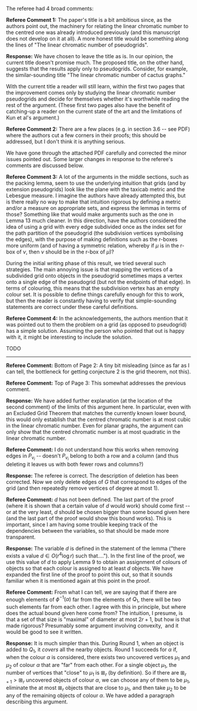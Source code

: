 The referee had 4 broad comments:

**Referee Comment 1:** The paper's title is a bit ambitious since, as the authors point out, the machinery for relating the linear chromatic number to the centred one was already introduced previously (and this manuscript does not develop on it at all). A more honest title would be something along the lines of "The linear chromatic number of pseudogrids".  

**Response:** We have chosen to leave the title as is.  In our opinion, the current title doesn't promise much.  The proposed title, on the other hand, suggests that the results apply only to pseudogrids.  Consider, for example, the similar-sounding title "The linear chromatic number of cactus graphs."

With the current title a reader will still learn, within the first two pages that the improvement comes only by studying the linear chromatic number pseudogrids and decide for themselves whether it's worthwhile reading the rest of the argument.  (These first two pages also have the benefit of catching-up a reader on the current state of the art and the limitations of Kun et al's argument.)


**Referee Comment 2:** There are a few places (e.g. in section 3.6 -- see PDF) where the authors cut a few corners in their proofs; this should be addressed, but I don't think it is anything serious.  

We have gone through the attached PDF carefully and corrected the minor issues pointed out. Some larger changes in response to the referee's comments are discussed below.

**Referee Comment 3:** A lot of the arguments in the middle sections, such as the packing lemma, seem to use the underlying intuition that grids (and by extension pseudogrids) look like the plane with the taxicab metric and the Lebesgue measure. I imagine the authors have already attempted this, but is there really no way to make that intuition rigorous by defining a metric and/or a measure on appropriate sets, and express the lemmas in terms of those? Something like that would make arguments such as the one in Lemma 13 much cleaner. In this direction, have the authors considered the idea of using a grid with every edge subdivided once as the index set for the path partition of the pseudogrid (the subdivision vertices symbolising the edges), with the purpose of making definitions such as the r-boxes more uniform (and of having a symmetric relation, whereby if $\mu$ is in the r-box of $\nu$, then $\nu$ should be in the r-box of $\mu$)?  

During the initial writing phase of this result, we tried several such strategies.  The main annoying issue is that mapping the vertices of a subdivided grid onto objects in the pseudogrid sometimes maps a vertex onto a single edge of the pseudogrid (but not the endpoints of that edge).  In terms of colouring, this means that the subdivision vertex has an empty colour set.  It is possible to define things carefully enough for this to work, but then the reader is constantly having to verify that simple-sounding statements are correct under these careful definitions.

**Referee Comment 4:** In the acknowledgements, the authors mention that it was pointed out to them the problem on a grid (as opposed to pseudogrid) has a simple solution. Assuming the person who pointed that out is happy with it, it might be interesting to include the solution.  

TODO

---

**Referee Comment:** Bottom of Page 2: A tiny bit misleading (since as far as I can tell, the bottleneck for getting conjecture 2 is the grid theorem, not this).  

**Referee Comment:** Top of Page 3: This somewhat addresses the previous comment.

**Response:** We have added further explanation (at the location of the second comment) of the limits of this argument here. In particular, even with an Excluded Grid Theorem that matches the currently known lower bound, this would only establish that the centred chromatic number is at most cubic in the linear chromatic number.  Even for planar graphs, the argument can only show that the centred chromatic number is at most quadratic in the linear chromatic number.


**Referee Comment:** I do not understand how this works when removing edges in $P_{v_i}$ -- doesn't $P_{v_i}$ belong to both a row and a column (and thus deleting it leaves us with both fewer rows and columns?)

**Response:** The referee is correct.  The description of deletion has been corrected.  Now we only delete edges of $G$ that correspond to edges of the grid (and then repeatedly remove vertices of degree at most $1$).

**Referee Comment:** $d$ has not been defined. The last part of the proof (where it is shown that a certain value of $d$ would work) should come first -- or at the very least, $d$ should be chosen bigger than some bound given here (and the last part of the proof would show this bound works). This is important, since I am having some trouble keeping track of the dependencies between the variables, so that should be made more transparent.

**Response:** The variable $d$ is defined in the statement of the lemma ("there exists a value $d\in O(r^4\log r)$ such that....").  In the first line of the proof, we use this value of $d$ to apply Lemma 9 to obtain an assignment of colours of objects so that each colour is assigned to at least $d$ objects.  We have expanded the first line of the proof to point this out, so that it sounds familiar when it is mentioned again at this point in the proof.

**Referee Comment:** From what I can tell, we are saying that if there are enough elements of $\phi^{-1}(\alpha)$ far from the elements of $Q_1$, there will be two such elements far from each other. I agree with this in principle, but where does the actual bound given here come from? The intuition, I presume, is that a set of that size is "maximal" of diameter at most $2r + 1$, but how is that made rigorous? Presumably some argument involving convexity,  and it would be good to see it written.

**Response:** It is much simpler than this.  During Round 1, when an object is added to $Q_1$, it *covers* all the nearby objects.  Round 1 succeeds for $\alpha$ if, when the colour $\alpha$ is considered, there exists two uncovered vertices $\mu_1$ and $\mu_2$ of colour $\alpha$ that are "far" from each other.  For a single object $\mu_1$, the number of vertices that "close" to $\mu_1$ is $\boxplus_r$ (by definition).   So if there are $\boxplus_{r+1}>\boxplus_r$ uncovered objects of colour $\alpha$, we can choose any of them to be $\mu_1$, eliminate the at most $\boxplus_{r}$ objects that are close to $\mu_1$, and then take $\mu_2$ to be any of the remaining objects of colour $\alpha$.  We have added a paragraph describing this argument.
